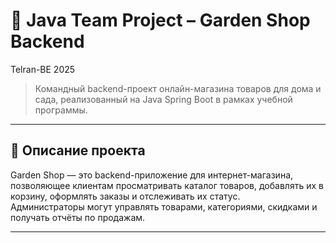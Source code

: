 # 🌿 Java Team Project – Garden Shop Backend

  Telran-BE 2025

> Командный backend-проект онлайн-магазина товаров для дома и сада, реализованный на Java Spring Boot в рамках учебной программы.

---

## 📌 Описание проекта

Garden Shop — это backend-приложение для интернет-магазина, позволяющее клиентам просматривать каталог товаров,
добавлять их в корзину,
оформлять заказы и отслеживать их статус.  
Администраторы могут управлять товарами, категориями, скидками и получать отчёты по продажам.

---

